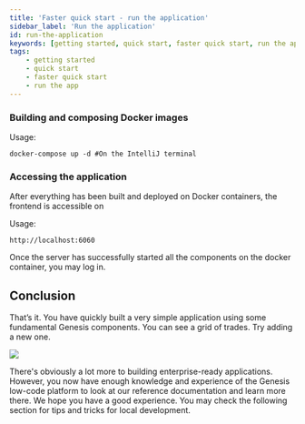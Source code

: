 ```yaml
---
title: 'Faster quick start - run the application'
sidebar_label: 'Run the application'
id: run-the-application
keywords: [getting started, quick start, faster quick start, run the app]
tags:
    - getting started
    - quick start
    - faster quick start
    - run the app
---
```



### Building and composing Docker images 

Usage:
```shell
docker-compose up -d #On the IntelliJ terminal
```

### Accessing the application

After everything has been built and deployed on Docker containers, the frontend is accessible on 

Usage:
```shell
http://localhost:6060
```

Once the server has successfully started all the components on the docker container, you may log in.

## Conclusion
That’s it. You have quickly built a very simple application using some fundamental Genesis components. You can see a grid of trades. Try adding a new one.

![](/img/quickstart-app-final.png)

There's obviously a lot more to building enterprise-ready applications. However, you now have enough knowledge and experience of the Genesis low-code platform to look at our reference documentation and learn more there. We hope you have a good experience.
You may check the following section for tips and tricks for local development.

